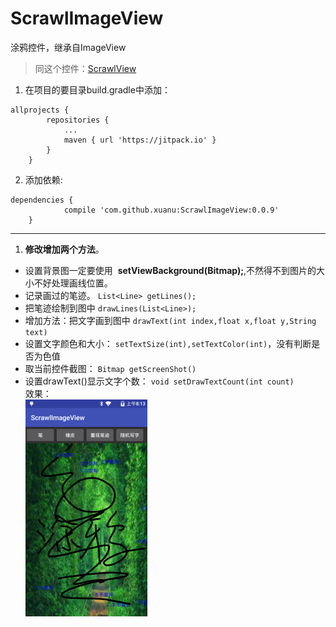 # ScrawlImageView
涂鸦控件，继承自ImageView
> 同这个控件：[ScrawlView](https://github.com/xuanu/ScrawlView)   
  
1. 在项目的要目录build.gradle中添加：    
  
```
allprojects {
		repositories {
			...
			maven { url 'https://jitpack.io' }
		}
	}
```    

2. 添加依赖:  
   
```
dependencies {
	        compile 'com.github.xuanu:ScrawlImageView:0.0.9'
	}
```  

***  

1. **修改增加两个方法**。  
- 设置背景图一定要使用  **setViewBackground(Bitmap);**,不然得不到图片的大小不好处理画线位置。    
- 记录画过的笔迹。  `List<Line> getLines();`    
- 把笔迹绘制到图中  `drawLines(List<Line>);`    
- 增加方法：把文字画到图中 `drawText(int index,float x,float y,String text)`  
- 设置文字颜色和大小： `setTextSize(int),setTextColor(int)`，没有判断是否为色值    
- 取当前控件截图： `Bitmap getScreenShot()`    
- 设置drawText()显示文字个数： `void setDrawTextCount(int count)`  
效果：  
![image](https://github.com/xuanu/ScrawlImageView/raw/master/screenshots/device-2016-12-07-161347.png)  

